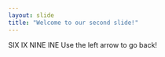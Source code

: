 ```yaml
---
layout: slide
title: "Welcome to our second slide!"
---
```

SIX IX NINE INE
Use the left arrow to go back!
